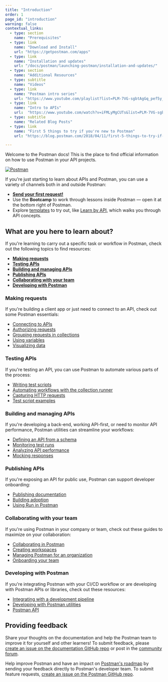 ```yaml
---
title: "Introduction"
order: 1
page_id: "introduction"
warning: false
contextual_links:
  - type: section
    name: "Prerequisites"
  - type: link
    name: "Download and Install"
    url: "https://getpostman.com/apps"
  - type: link
    name: "Installation and updates"
    url: "/docs/postman/launching-postman/installation-and-updates/"
  - type: section
    name: "Additional Resources"
  - type: subtitle
    name: "Videos"
  - type: link
    name: "Postman intro series"
    url: "https://www.youtube.com/playlist?list=PLM-7VG-sgbtAgGq_pef5y_ruIUBPpUgNJ"
  - type: link
    name: "Intro to APIs"
    url:  "https://www.youtube.com/watch?v=iFMLyMgCUTs&list=PLM-7VG-sgbtBBnWb2Jc5kufgtWYEmiMAw"
  - type: subtitle
    name: "Related Blog Posts"
  - type: link
    name: "First 5 things to try if you're new to Postman"
    url: "https://blog.postman.com/2018/04/11/first-5-things-to-try-if-youre-new-to-postman/"

---
```


Welcome to the Postman docs! This is the place to find official information on how to use Postman in your API projects.

[![Postman](https://assets.postman.com/postman-docs/postman-app-default-v8.jpg)](https://assets.postman.com/postman-docs/postman-app-default-v8.jpg)

If you're just starting to learn about APIs and Postman, you can use a variety of channels both in and outside Postman:

* [__Send your first request!__](/docs/getting-started/sending-the-first-request/)
* Use the __Bootcamp__ to work through lessons inside Postman — open it at the bottom right of Postman.
* Explore [templates](https://explore.postman.com/) to try out, like [Learn by API](https://explore.postman.com/templates/7499/learn-by-api), which walks you through API concepts.

## What are you here to learn about?

If you're learning to carry out a specific task or workflow in Postman, check out the following topics to find resources:

* [__Making requests__](#making-requests)
* [__Testing APIs__](#testing-apis)
* [__Building and managing APIs__](#building-and-managing-apis)
* [__Publishing APIs__](#publishing-apis)
* [__Collaborating with your team__](#collaborating-with-your-team)
* [__Developing with Postman__](#developing-with-postman)

### Making requests

If you're building a client app or just need to connect to an API, check out some Postman essentials:

* [Connecting to APIs](/docs/sending-requests/requests/)
* [Authorizing requests](/docs/sending-requests/authorization/)
* [Grouping requests in collections](/docs/sending-requests/intro-to-collections/)
* [Using variables](/docs/sending-requests/variables/)
* [Visualizing data](/docs/sending-requests/visualizer/)

### Testing APIs

If you're testing an API, you can use Postman to automate various parts of the process:

* [Writing test scripts](/docs/writing-scripts/test-scripts/)
* [Automating workflows with the collection runner](/docs/running-collections/intro-to-collection-runs/)
* [Capturing HTTP requests](/docs/sending-requests/capturing-request-data/capturing-http-requests/)
* [Test script examples](/docs/writing-scripts/script-references/test-examples/)

### Building and managing APIs

If you're developing a back-end, working API-first, or need to monitor API performance, Postman utilities can streamline your workflows:

* [Defining an API from a schema](/docs/designing-and-developing-your-api/the-api-workflow/)
* [Monitoring test runs](/docs/designing-and-developing-your-api/monitoring-your-api/intro-monitors/)
* [Analyzing API performance](/docs/designing-and-developing-your-api/view-and-analyze-api-reports/)
* [Mocking responses](/docs/designing-and-developing-your-api/mocking-data/setting-up-mock/)

### Publishing APIs

If you're exposing an API for public use, Postman can support developer onboarding:

* [Publishing documentation](/docs/publishing-your-api/documenting-your-api/)
* [Building adoption](/docs/publishing-your-api/add-api-network/)
* [Using Run in Postman](/docs/publishing-your-api/run-in-postman/introduction-run-button/)

### Collaborating with your team

If you're using Postman in your company or team, check out these guides to maximize on your collaboration:

* [Collaborating in Postman](/docs/collaborating-in-postman/collaboration-intro/)
* [Creating workspaces](/docs/collaborating-in-postman/using-workspaces/creating-workspaces/)
* [Managing Postman for an organization](/docs/administration/managing-your-team/)
* [Onboarding your team](/docs/administration/onboarding-checklist/)

### Developing with Postman

If you're integrating Postman with your CI/CD workflow or are developing with Postman APIs or libraries, check out these resources:

* [Integrating with a development pipeline](/docs/running-collections/using-newman-cli/command-line-integration-with-newman/)
* [Developing with Postman utilities](/docs/developer/resources-intro/)
* [Postman API](/docs/developer/intro-api/)

## Providing feedback

Share your thoughts on the documentation and help the Postman team to improve it for yourself and other learners! To submit feedback, please [create an issue on the documentation GitHub repo](https://github.com/postmanlabs/postman-docs/issues) or post in the [community forum](https://community.postman.com/).

Help improve Postman and have an impact on [Postman's roadmap](https://trello.com/b/4N7PnHAz/postman-roadmap-for-developers) by sending your feedback directly to Postman's developer team. To submit feature requests, [create an issue on the Postman GitHub repo](https://github.com/postmanlabs/postman-app-support/issues).
